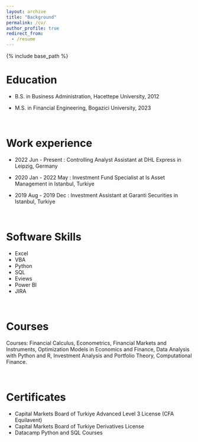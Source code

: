 ```yaml
---
layout: archive
title: "Background"
permalink: /cv/
author_profile: true
redirect_from:
  - /resume
---
```


{% include base_path %}


Education
======
* B.S. in Business Administration, Hacettepe University, 2012

* M.S. in Financial Engineering, Bogazici University, 2023

<br>

Work experience
======

* 2022 Jun - Present : Controlling Analyst Assistant at DHL Express in Leipzig, Germany

* 2020 Jan - 2022 May : Investment Fund Specialist at Is Asset Management in Istanbul, Turkiye

* 2019 Aug - 2019 Dec : Investment Assistant at Garanti Securities in Istanbul, Turkiye

<br>
  
Software Skills
======
* Excel
* VBA
* Python
* SQL
* Eviews
* Power BI
* JIRA


<br>
  
Courses
======
Courses: Financial Calculus, Econometrics, Financial Markets and 
Instruments, Optimization Models in Economics and Finance, Data 
Analysis with Python and R, Investment Analysis and Portfolio Theory, 
Computational Finance.

<br>
  
Certificates
======
* Capital Markets Board of Turkiye Advanced Level 3 License (CFA Equilavent)
* Capital Markets Board of Turkiye Derivatives License
* Datacamp Python and SQL Courses 
  
  
